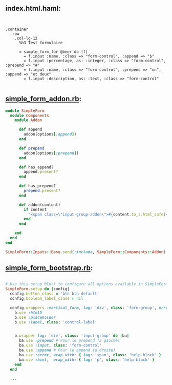 
## index.html.haml:

```haml


.container
  .row
    .col-lg-12
      %h3 Test formulaire

      = simple_form_for @beer do |f|
        = f.input :name, :class => "form-control", :append => "$"
        = f.input :percentage, as: :integer, :class => "form-control", :prepend => "#"
        = f.input :name, :class => "form-control", :prepend => "un", :append => "et deux"
        = f.input :description, as: :text, :class => "form-control"


```

## [simple_form_addon.rb](https://github.com/lambda2/simple-form-addon/blob/master/config/initializers/simple_form_addon.rb):

```ruby
module SimpleForm
  module Components
    module Addon

      def append
        addon(options[:append])
      end

      def prepend
        addon(options[:prepend])
      end

      def has_append?
        append.present?
      end

      def has_prepend?
        prepend.present?
      end

      def addon(content)
        if content
          "<span class=\"input-group-addon\">#{content.to_s.html_safe}</span>"
        end
      end

    end
  end
end

SimpleForm::Inputs::Base.send(:include, SimpleForm::Components::Addon)

```

## [simple_form_bootstrap.rb](https://github.com/lambda2/simple-form-addon/blob/master/config/initializers/simple_form_bootstrap.rb):


```ruby

# Use this setup block to configure all options available in SimpleForm.
SimpleForm.setup do |config|
  config.button_class = 'btn btn-default'
  config.boolean_label_class = nil

  config.wrappers :vertical_form, tag: 'div', class: 'form-group', error_class: 'has-error' do |b|
    b.use :html5
    b.use :placeholder
    b.use :label, class: 'control-label'


    b.wrapper tag: 'div', class: 'input-group' do |ba|
      ba.use :prepend # Pour le prepend (a gauche)
      ba.use :input, class: 'form-control'
      ba.use :append # Pour le append (a droite)
      ba.use :error, wrap_with: { tag: 'span', class: 'help-block' }
      ba.use :hint,  wrap_with: { tag: 'p', class: 'help-block' }
    end
  end

  ...

```
